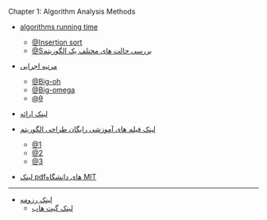 

Chapter 1: Algorithm Analysis Methods


+ [algorithms running time ]()
  - [@Insertion sort]()
  - [@Sبررسی حالت های مختلف یک الگوریتم]()
  

+ [مرتبه اجرایی]()
  - [@Big-oh]()
  - [@Big-omega]()
  - [@θ]()




+ [لینک ارائه  ](http://dl1.abrim.ir/Videos/FMP/Algorithm/SZ-980173622-Algorithm.mp4) 


+ [لینک فیلم های آموزشی رایگان طراحی الگوریتم]()
  - [@1](http://minidars.ir/videos_categories/algorithm/)
  - [@2](https://www.aparat.com/v/AG6Pu?playlist=455888)
  - [@3](https://www.aparat.com/EhsanYasrebi)

+ [لینک pdfهای دانشگاه MIT]()
----------------------------------------------------------------------------------------------------------


+ [لینک رزومه]( https://saharzeinivand.github.io/)  
  - [لینک گیت هاب](https://github.com/saharzeinivand)
